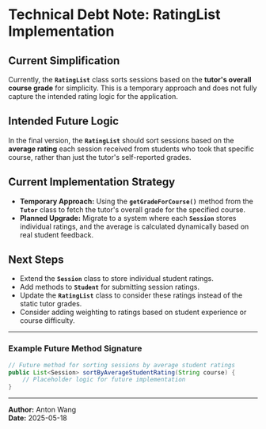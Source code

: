 
# Technical Debt Note: RatingList Implementation

## Current Simplification

Currently, the **`RatingList`** class sorts sessions based on the **tutor's overall course grade** for simplicity. This is a temporary approach and does not fully capture the intended rating logic for the application.

## Intended Future Logic

In the final version, the **`RatingList`** should sort sessions based on the **average rating** each session received from students who took that specific course, rather than just the tutor's self-reported grades.

## Current Implementation Strategy

- **Temporary Approach:** Using the **`getGradeForCourse()`** method from the **`Tutor`** class to fetch the tutor's overall grade for the specified course.
- **Planned Upgrade:** Migrate to a system where each **`Session`** stores individual ratings, and the average is calculated dynamically based on real student feedback.

## Next Steps

- Extend the **`Session`** class to store individual student ratings.
- Add methods to **`Student`** for submitting session ratings.
- Update the **`RatingList`** class to consider these ratings instead of the static tutor grades.
- Consider adding weighting to ratings based on student experience or course difficulty.

---

### Example Future Method Signature

```java
// Future method for sorting sessions by average student ratings
public List<Session> sortByAverageStudentRating(String course) {
    // Placeholder logic for future implementation
}
```

---

**Author:** Anton Wang  
**Date:** 2025-05-18
